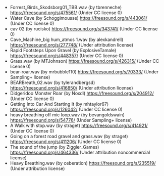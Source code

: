 - Forrest_Birds_Skodsborg01_TBB.wav (by tbrenneche) https://freesound.org/s/475561/ (Under CC license 0)
- Water Cave (by Schoggimousse) https://freesound.org/s/443061/ (Under CC license 0)
- cav 02 (by rucisko) https://freesound.org/s/343741/ (Under CC license 0)
- Cave_Machine_big hum_atmos 1.wav (by alexkandrell) https://freesound.org/s/277748/ (Under attribution license)
- Rapid Footsteps Upon Gravel (by ExplosiveTamale) https://freesound.org/s/448357/ (Under CC license 0)
- Grass.wav (by MTJohnson) https://freesound.org/s/426315/ (Under CC license 0)
- bear-roar.wav (by mrbubble110) https://freesound.org/s/70333/ (Under Sampling+ license)
- BEARBreath_02.wav (by tylerandbergsd) https://freesound.org/s/416850/ (Under attribution license)
- Didgeridoo Monster Roar (by Noxdl) https://freesound.org/s/204912/ (Under CC license 0)
- Getting Into Car And Starting It (by mhtaylor67) https://freesound.org/s/126042/ (Under CC license 0)
- heavy breathing off mic loop.wav (by bevangoldswain) https://freesound.org/s/54776/ (Under Sampling+ license)
- A Walk with stop.wav (by straget) https://freesound.org/s/414921/ (Under CC license 0)
- Going on a forest road gravel and grass.wav (by straget) https://freesound.org/s/411206/ (Under CC license 0)
- The sound of the jump (by Ziggler_Games) https://freesound.org/s/464336/ (Under attribution noncommercial license)
- Heavy Breathing.wav (by ceberation) https://freesound.org/s/235519/ (Under attribution license)
